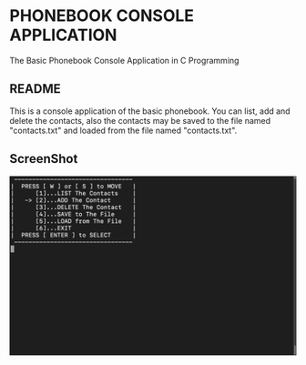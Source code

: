 # PHONEBOOK CONSOLE APPLICATION
The Basic Phonebook Console Application in C Programming

## README
This is a console application of the basic phonebook. You can list, add and delete the contacts, also the contacts may be saved to the file named "contacts.txt" and loaded from the file named "contacts.txt".

## ScreenShot
![screenshot](https://github.com/berkaygozkaman/Phonebook-Console-Application/raw/master/Screenshots/Screenshot_menu.png)
